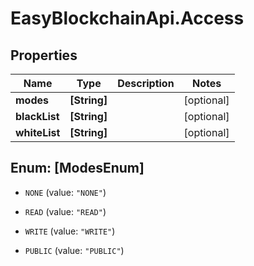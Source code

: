 # EasyBlockchainApi.Access

## Properties
Name | Type | Description | Notes
------------ | ------------- | ------------- | -------------
**modes** | **[String]** |  | [optional] 
**blackList** | **[String]** |  | [optional] 
**whiteList** | **[String]** |  | [optional] 


<a name="[ModesEnum]"></a>
## Enum: [ModesEnum]


* `NONE` (value: `"NONE"`)

* `READ` (value: `"READ"`)

* `WRITE` (value: `"WRITE"`)

* `PUBLIC` (value: `"PUBLIC"`)




